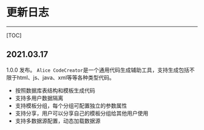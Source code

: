 # 更新日志
---

[TOC]

## 2021.03.17 
1.0.0 发布。
`Alice CodeCreator`是一个通用代码生成辅助工具，支持生成包括不限于html、js、java、xml等等各种类型代码。

* 按照数据库表结构和模板生成代码
* 支持多用户数据隔离
* 支持模板分组，每个分组可配置独立的参数属性
* 支持分享，用户可以分享自己的模板分组给其他用户使用
* 支持多数据源配置，动态加载数据源